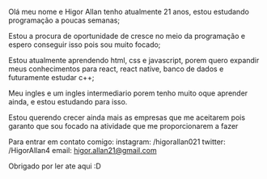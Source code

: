 Olá meu nome e Higor Allan tenho atualmente 21 anos, estou estudando programação a poucas semanas;

Estou a procura de oportunidade de cresce no meio da programação e espero conseguir isso pois sou muito focado;

Estou atualmente aprendendo html, css e javascript, porem quero expandir meus conhecimentos para react, react native,
banco de dados e futuramente estudar c++;

Meu ingles e um ingles intermediario porem tenho muito oque aprender ainda, e estou estudando para isso.

Estou querendo crecer ainda mais as empresas que me aceitarem pois garanto que sou focado na atividade que me proporcionarem a fazer

Para entrar em contato comigo:
instagram: /higorallan021
twitter: /HigorAllan4
email: higor.allan21@gmail.com

Obrigado por ler ate aqui :D
